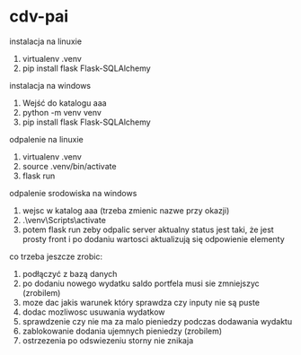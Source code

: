 # cdv-pai

instalacja na linuxie
1. virtualenv .venv
2. pip install flask Flask-SQLAlchemy

instalacja na windows
1. Wejść do katalogu aaa
2. python -m venv venv
3. pip install flask Flask-SQLAlchemy

odpalenie na linuxie
1. virtualenv .venv
2. source .venv/bin/activate
3. flask run

odpalenie srodowiska na windows
1. wejsc w katalog aaa (trzeba zmienic nazwe przy okazji)
2. .\venv\Scripts\activate
3. potem flask run zeby odpalic server
aktualny status jest taki, że jest prosty
front i po dodaniu wartosci aktualizują się odpowienie elementy

co trzeba jeszcze zrobic:
1. podłączyć z bazą danych
2. po dodaniu nowego wydatku saldo portfela musi sie zmniejszyc (zrobilem)
3. moze dac jakis warunek który sprawdza czy inputy nie są puste
4. dodac mozliwosc usuwania wydatkow
5. sprawdzenie czy nie ma za malo pieniedzy podczas dodawania wydaktu
6. zablokowanie dodania ujemnych pieniedzy (zrobilem)
7. ostrzezenia po odswiezeniu storny nie znikaja
